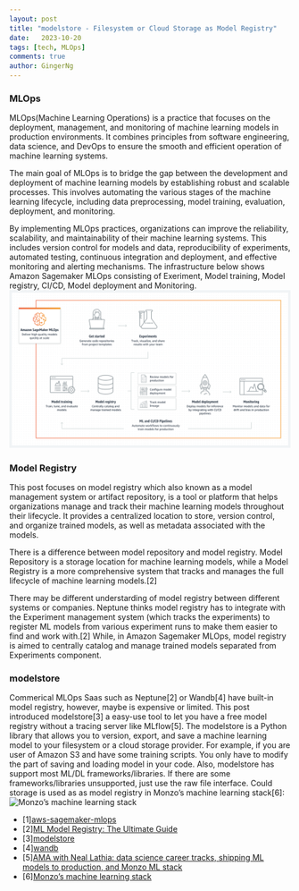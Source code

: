 ```yaml
---
layout: post
title: "modelstore - Filesystem or Cloud Storage as Model Registry"
date:   2023-10-20
tags: [tech, MLOps]
comments: true
author: GingerNg
---
```


### MLOps
MLOps(Machine Learning Operations) is a practice that focuses on the deployment, management, and monitoring of machine learning models in production environments. It combines principles from software engineering, data science, and DevOps to ensure the smooth and efficient operation of machine learning systems.

The main goal of MLOps is to bridge the gap between the development and deployment of machine learning models by establishing robust and scalable processes. This involves automating the various stages of the machine learning lifecycle, including data preprocessing, model training, evaluation, deployment, and monitoring.

By implementing MLOps practices, organizations can improve the reliability, scalability, and maintainability of their machine learning systems. This includes version control for models and data, reproducibility of experiments, automated testing, continuous integration and deployment, and effective monitoring and alerting mechanisms.
The infrastructure below shows Amazon Sagemaker MLOps consisting of Exeriment, Model training, Model registry, CI/CD, Model deployment and Monitoring.
![Amazon SageMaker MLOps](https://github.com/GingerNg/gingerng.github.io/blob/master/images/sagemaker%20MILOps.png?raw=true)

### Model Registry
This post focuses on model registry which also known as a model management system or artifact repository, is a tool or platform that helps organizations manage and track their machine learning models throughout their lifecycle. It provides a centralized location to store, version control, and organize trained models, as well as metadata associated with the models.

There is a difference between model repository and model registry. Model Repository is a storage location for machine learning models, while a Model Registry is a more comprehensive system that tracks and manages the full lifecycle of machine learning models.[2]

There may be different understarding of model registry between different systems or companies. Neptune thinks model registry has to integrate with the Experiment management system (which tracks the experiments) to register ML models from various experiment runs to make them easier to find and work with.[2] While, in Amazon Sagemaker MLOps, model registry is aimed to centrally catalog and manage trained models separated from Experiments component.

### modelstore
Commerical MLOps Saas such as Neptune[2] or Wandb[4] have built-in model registry, however, maybe is expensive or limited. This post introduced modelstore[3] a easy-use tool to let you have a free model registry without a tracing server like MLflow[5]. The modelstore is a Python library that allows you to version, export, and save a machine learning model to your filesystem or a cloud storage provider. For example, if you are user of Amazon S3 and have some training scripts. You only have to modify the part of saving and loading model in your code. Also, modelstore has support most ML/DL frameworks/libraries. If there are some frameworks/libraries unsupported, just use the raw file interface.
Could storage is used as as model registry in Monzo’s machine learning stack[6]:
![Monzo’s machine learning stack](https://images.ctfassets.net/ro61k101ee59/5PFHY5F9SzWGOSuc2zjMgM/d7af54b185d9a05d56acb498fd6c6df0/Screenshot_2022-04-04_at_10.09.56.png?w=656&q=90)

- [1][aws-sagemaker-mlops](https://aws.amazon.com/cn/sagemaker/mlops/)
- [2][ML Model Registry: The Ultimate Guide](https://neptune.ai/blog/ml-model-registry)
- [3][modelstore](https://github.com/operatorai/modelstore)
- [4][wandb](https://docs.wandb.ai/guides/model_registry)
- [5][AMA with Neal Lathia: data science career tracks, shipping ML models to production, and Monzo ML stack](https://www.evidentlyai.com/blog/ama-neal-lathia)
- [6][Monzo’s machine learning stack](https://monzo.com/blog/2022/04/26/monzos-machine-learning-stack)